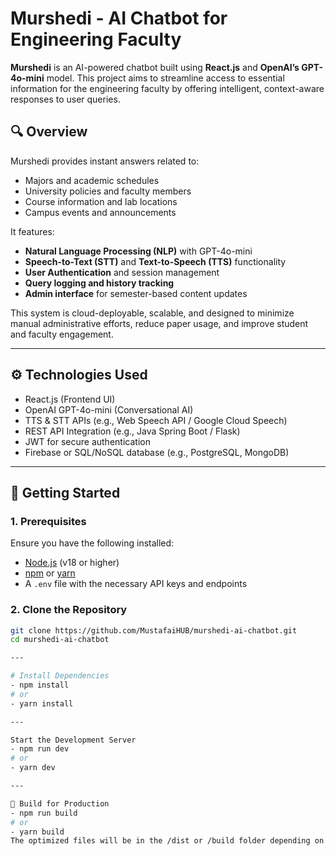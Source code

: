 # Murshedi - AI Chatbot for Engineering Faculty

**Murshedi** is an AI-powered chatbot built using **React.js** and **OpenAI’s GPT-4o-mini** model. This project aims to streamline access to essential information for the engineering faculty by offering intelligent, context-aware responses to user queries.

## 🔍 Overview

Murshedi provides instant answers related to:

- Majors and academic schedules  
- University policies and faculty members  
- Course information and lab locations  
- Campus events and announcements  

It features:

- **Natural Language Processing (NLP)** with GPT-4o-mini  
- **Speech-to-Text (STT)** and **Text-to-Speech (TTS)** functionality  
- **User Authentication** and session management  
- **Query logging and history tracking**  
- **Admin interface** for semester-based content updates  

This system is cloud-deployable, scalable, and designed to minimize manual administrative efforts, reduce paper usage, and improve student and faculty engagement.

---

## ⚙️ Technologies Used

- React.js (Frontend UI)
- OpenAI GPT-4o-mini (Conversational AI)
- TTS & STT APIs (e.g., Web Speech API / Google Cloud Speech)
- REST API Integration (e.g., Java Spring Boot / Flask)
- JWT for secure authentication
- Firebase or SQL/NoSQL database (e.g., PostgreSQL, MongoDB)

---

## 🚀 Getting Started

### 1. Prerequisites

Ensure you have the following installed:

- [Node.js](https://nodejs.org/) (v18 or higher)
- [npm](https://www.npmjs.com/) or [yarn](https://yarnpkg.com/)
- A `.env` file with the necessary API keys and endpoints

### 2. Clone the Repository

```bash
git clone https://github.com/MustafaiHUB/murshedi-ai-chatbot.git
cd murshedi-ai-chatbot

---

# Install Dependencies
- npm install
# or
- yarn install

---

Start the Development Server
- npm run dev
# or
- yarn dev

---

🔧 Build for Production
- npm run build
# or
- yarn build
The optimized files will be in the /dist or /build folder depending on your setup. You can deploy them to any static hosting service or integrate with your backend.
